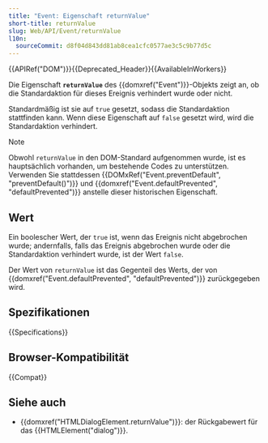 ```yaml
---
title: "Event: Eigenschaft returnValue"
short-title: returnValue
slug: Web/API/Event/returnValue
l10n:
  sourceCommit: d8f04d843dd81ab8cea1cfc0577ae3c5c9b77d5c
---
```


{{APIRef("DOM")}}{{Deprecated_Header}}{{AvailableInWorkers}}

Die Eigenschaft **`returnValue`** des {{domxref("Event")}}-Objekts zeigt an, ob die Standardaktion für dieses Ereignis verhindert wurde oder nicht.

Standardmäßig ist sie auf `true` gesetzt, sodass die Standardaktion stattfinden kann. Wenn diese Eigenschaft auf `false` gesetzt wird, wird die Standardaktion verhindert.

> [!NOTE]
> Obwohl `returnValue` in den DOM-Standard aufgenommen wurde, ist es hauptsächlich vorhanden, um bestehende Codes zu unterstützen. Verwenden Sie stattdessen {{DOMxRef("Event.preventDefault", "preventDefault()")}} und {{domxref("Event.defaultPrevented", "defaultPrevented")}} anstelle dieser historischen Eigenschaft.

## Wert

Ein boolescher Wert, der `true` ist, wenn das Ereignis nicht abgebrochen wurde; andernfalls, falls das Ereignis abgebrochen wurde oder die Standardaktion verhindert wurde, ist der Wert `false`.

Der Wert von `returnValue` ist das Gegenteil des Werts, der von {{domxref("Event.defaultPrevented", "defaultPrevented")}} zurückgegeben wird.

## Spezifikationen

{{Specifications}}

## Browser-Kompatibilität

{{Compat}}

## Siehe auch

- {{domxref("HTMLDialogElement.returnValue")}}: der Rückgabewert für das {{HTMLElement("dialog")}}.
